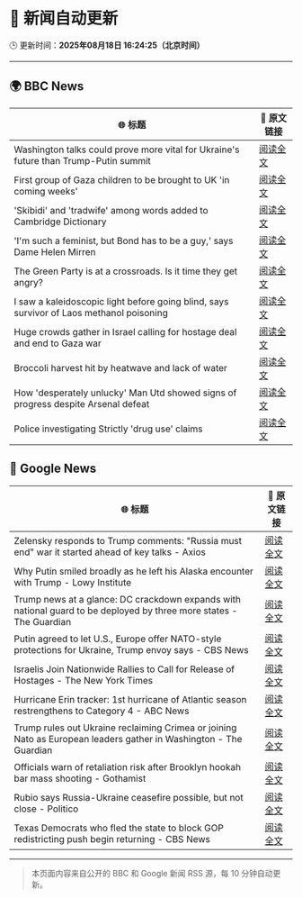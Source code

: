 # 🧠 新闻自动更新

🕒 更新时间：**2025年08月18日 16:24:25（北京时间）**

---

## 🌍 BBC News

| 🌐 标题 | 🔗 原文链接 |
|--------|-------------|
| Washington talks could prove more vital for Ukraine's future than Trump-Putin summit | [阅读全文](https://www.bbc.com/news/articles/ckglxlx5vldo?at_medium=RSS&at_campaign=rss) |
| First group of Gaza children to be brought to UK 'in coming weeks' | [阅读全文](https://www.bbc.com/news/articles/c30z17376ego?at_medium=RSS&at_campaign=rss) |
| 'Skibidi' and 'tradwife' among words added to Cambridge Dictionary | [阅读全文](https://www.bbc.com/news/articles/ce93ygv4zzlo?at_medium=RSS&at_campaign=rss) |
| 'I'm such a feminist, but Bond has to be a guy,' says Dame Helen Mirren | [阅读全文](https://www.bbc.com/news/articles/c1jnen9zklpo?at_medium=RSS&at_campaign=rss) |
| The Green Party is at a crossroads. Is it time they get angry? | [阅读全文](https://www.bbc.com/news/articles/cm2kzrr4375o?at_medium=RSS&at_campaign=rss) |
| I saw a kaleidoscopic light before going blind, says survivor of Laos methanol poisoning | [阅读全文](https://www.bbc.com/news/articles/czd0qlmjl05o?at_medium=RSS&at_campaign=rss) |
| Huge crowds gather in Israel calling for hostage deal and end to Gaza war | [阅读全文](https://www.bbc.com/news/articles/ce93y2dxlg4o?at_medium=RSS&at_campaign=rss) |
| Broccoli harvest hit by heatwave and lack of water | [阅读全文](https://www.bbc.com/news/articles/c7541rxgez1o?at_medium=RSS&at_campaign=rss) |
| How 'desperately unlucky' Man Utd showed signs of progress despite Arsenal defeat | [阅读全文](https://www.bbc.com/sport/football/articles/c5y0vpd756lo?at_medium=RSS&at_campaign=rss) |
| Police investigating Strictly 'drug use' claims | [阅读全文](https://www.bbc.com/news/articles/cx2px5r90x4o?at_medium=RSS&at_campaign=rss) |

## 📰 Google News

| 🌐 标题 | 🔗 原文链接 |
|--------|-------------|
| Zelensky responds to Trump comments: "Russia must end" war it started ahead of key talks - Axios | [阅读全文](https://news.google.com/rss/articles/CBMijwFBVV95cUxPUkN1dU14akVZakljcHNYNTA5d09vUDE2M0RDSGUzN3hkYW50RTY5VnJZdVVOZ2NfNEdCUk5aVE9EWGVubE53R2FTN1pQZ1R1dFJWa09jZDNBNDZmdlJtS0NGNHl6OU5JX1phbFZhQk51VDNha1plSHdDUGxNWVpCRUpnazhQR1RycGRVdVlPVQ?oc=5) |
| Why Putin smiled broadly as he left his Alaska encounter with Trump - Lowy Institute | [阅读全文](https://news.google.com/rss/articles/CBMiqAFBVV95cUxPODJfR0FNOE1hODJ0bURVUDRjRjhtR3h6eFRQWGcxQ0hPQmRQRlVtdEQycVlGTFdSNHBXOENIWnRjeU83d0R3VzF3YlNuS1djYllDa2NYWEtDbE50d2llZURORGlHeWVQMzNQSHdxajlIaGZfZ2Nnd2owVC1QYjNIRWJkYjhJR1JLWnhnRkdpWmJWcTNPSjFGMFZyN0ZpODFDaXdRd193SkU?oc=5) |
| Trump news at a glance: DC crackdown expands with national guard to be deployed by three more states - The Guardian | [阅读全文](https://news.google.com/rss/articles/CBMingFBVV95cUxOOGRSRXp4UFZ1ZmlNVG1xa2VRZDFpU2gyMm5GRU4tVXI1cVdZU01wdzJxcmJCdXAzY0YtTzJtODBRLVVRSDhEWlJ1MEtka3ZibWFXSGZRelJuTUpXaDhLaTRBVFA1UVhqUzFocEJGSEp5c0UxeXYyRmNROVN5OVNKUjZEUmxrQkNGSzNJZTBRa1NINUFoakhKYXAweFA0UQ?oc=5) |
| Putin agreed to let U.S., Europe offer NATO-style protections for Ukraine, Trump envoy says - CBS News | [阅读全文](https://news.google.com/rss/articles/CBMiiwFBVV95cUxPYTZWVlpHOUpoRHdhbms0VFZoX0hGREx2c0xUNkpOakpZREZSc0VnZ0tBYjYtZE9sVDFPYzJqUzNDalc0eFlBZUFuMWJnc3hjek8zNVRnVERhSHhuMDQ1U29LUzF0d0hlS0gyVE5aMjdBVy1DRDZVdnV1NzBtdDV5NlpqQ1lDbE9NRk5Z0gGQAUFVX3lxTE5aYXNwcjNnVXBRSFdsUkN4Z3BHTXhiWDk3aHJldEJQTFlpaTNxQUJCUF9iZnVmc0otSXlPT2hoY2NQNURiblpnV1VPbXNaXy0zbm9TNE1ueUtRZmp0bktWSWZVSXlLaDhtOEI2X0NyX1pDMXZUaFBHVThXQVNiRG5TSkpKMF9LbUtQekVoNXViUw?oc=5) |
| Israelis Join Nationwide Rallies to Call for Release of Hostages - The New York Times | [阅读全文](https://news.google.com/rss/articles/CBMijAFBVV95cUxNOXJ1bFBXaU5FSWZUUW5VQk5OYWZmd3dJT3owMnU2eFc0VU96N2R0bUl2Zms4MWVJZm8tN1E1SjZPTThWQzZqR1h2VFJxUFdzS3VzUWNhWEJ5NDczVnZ6WnVadUJaQm9FTkhJN3FWMjZMZVRzQlVjLVFEMXBQVU10Y1lHTlZXU3VQYUxadw?oc=5) |
| Hurricane Erin tracker: 1st hurricane of Atlantic season restrengthens to Category 4 - ABC News | [阅读全文](https://news.google.com/rss/articles/CBMimAFBVV95cUxOX29HbXh4eDNfTi1JUVJpd0xldTRLT2R6SXBDZXRKRUZKZUxUbkNTYTY0ZVFVRVo5T0VOZkd5RC1CZFN2ZFBBNGphSTBvV21yYmxCTEhoMTRrWlN6a3pSOTFVTmpJZjZKUThFaTVLenpHbXg2VHBrdXRMTnFldHdtY0tJTUs2SXo0VHdUMXg3WkR4bjZZNnJjN9IBngFBVV95cUxOWWJ5dE8wak10blZWSlBEeWJ5cG5BMXZtYzRWeFhwbVBtWkNyVTAtZmhGUzZERHU0S2JqRTdqaVJ1VFMxQ0Zscl92QXFlYWNrMXBuay0zR1h2eW1VYzRlSk91eU1ldVIwbF9WSWE3amJ5bG1PNTFfcC1DVXk2bGxnLXJKb080allwNnJyOWEzMGFiYzNaYWtUWHdxTnJJQQ?oc=5) |
| Trump rules out Ukraine reclaiming Crimea or joining Nato as European leaders gather in Washington - The Guardian | [阅读全文](https://news.google.com/rss/articles/CBMiogFBVV95cUxNbExaVjhuQWZqYjl4QU83LUFMZXRDbkUtNzhrdllQQzNZSUptWVpuQms3eXVmX2szZmJfZVJEZU9ISG1uZ1NsUzZmZU1JNGNpR3l4aWZlV2xRM3F0dF9RREZxUGJSaWNaYlR0TlpVM0I4Skx0aHVnajJkUzJCWFJBdFlsV1NfZndiRm55WjlJRDBLU1R6bVFtSkRnZWFaaG5TeEE?oc=5) |
| Officials warn of retaliation risk after Brooklyn hookah bar mass shooting - Gothamist | [阅读全文](https://news.google.com/rss/articles/CBMiowFBVV95cUxPbllQUHl1aDZZQmNQMGc1TDhaNFpodlRSeEtiU2RVY2llSHdhRFkwMm94VFdodTl5blkyTTUzY3VlbHh6ZEJZeDFpRGRJYThROThJeW5xWDFQdXhtSFNacGdkV0RpTkIyanZkYklIcG4xcVotX1FLcU1iZzFOQk4wdGRiTHhkLXZKamR2LVZTV3RmWktTZFhzVDhaQnh1cWpjTERj?oc=5) |
| Rubio says Russia-Ukraine ceasefire possible, but not close - Politico | [阅读全文](https://news.google.com/rss/articles/CBMirgFBVV95cUxOLXAwQzhVMDdUeElneUJ6NGMtTzNDbTFmRUhFVDVva1hoN3VBdFVWeDNzbFJKN2RWSEpBbkJyVTd4ZjVJVjRLdWJIV2lteWhicGtsYzVLS0RzczRLcksyZ2RkZFR5UEhETWtTQk5Qb3VpSFhRX0RmWGZORERRQU5uMmJjQjZhLTBEYnRUaWUyalI2Rm5JWXBVRWxJS2ZHLUU3d21SdDgyVkNONlJnWlE?oc=5) |
| Texas Democrats who fled the state to block GOP redistricting push begin returning - CBS News | [阅读全文](https://news.google.com/rss/articles/CBMieEFVX3lxTE1ZcnY2NjFYVXdIb0d2Yk8wOVBqdU8xeDJ1VVd1X1NFQWItVzdkRExLWGo5WXpBNTc4UnpnZ2t4cUFuWWo5Q1A4VWJIa1VLQjlBQ2tqajNRaVplQWstRTlxV0ItSW1OUHFjalkxandmRFlOQV9JWVVVUdIBfkFVX3lxTE45emVEbWR6UXhLT3pOZGhFVGx0RHdEVHJXbFpzTkczSWQweWFIZ21Qa1hhMzVtamt6RGdqOG9pWktRS0Npc2Y4MnVZWFVWQ0Fnc2U5d1hiSUN0SHBGRnR5RkNxNC1PTGttRVE4X0djb3E3N3RndDF1eHdjWTFMdw?oc=5) |

---
> 本页面内容来自公开的 BBC 和 Google 新闻 RSS 源，每 10 分钟自动更新。